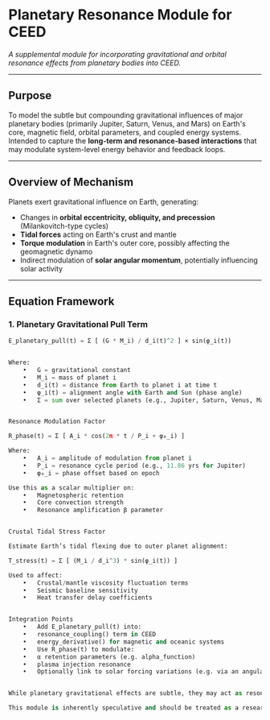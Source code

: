 # Planetary Resonance Module for CEED
*A supplemental module for incorporating gravitational and orbital resonance effects from planetary bodies into CEED.*

---

## Purpose

To model the subtle but compounding gravitational influences of major planetary bodies (primarily Jupiter, Saturn, Venus, and Mars) on Earth's core, magnetic field, orbital parameters, and coupled energy systems. Intended to capture the **long-term and resonance-based interactions** that may modulate system-level energy behavior and feedback loops.

---

## Overview of Mechanism

Planets exert gravitational influence on Earth, generating:
- Changes in **orbital eccentricity, obliquity, and precession** (Milankovitch-type cycles)
- **Tidal forces** acting on Earth's crust and mantle
- **Torque modulation** in Earth's outer core, possibly affecting the geomagnetic dynamo
- Indirect modulation of **solar angular momentum**, potentially influencing solar activity

---

## Equation Framework

### **1. Planetary Gravitational Pull Term**

```python
E_planetary_pull(t) = Σ [ (G * M_i) / d_i(t)^2 ] × sin(φ_i(t))


Where:
	•	G = gravitational constant
	•	M_i = mass of planet i
	•	d_i(t) = distance from Earth to planet i at time t
	•	φ_i(t) = alignment angle with Earth and Sun (phase angle)
	•	Σ = sum over selected planets (e.g., Jupiter, Saturn, Venus, Mars)


Resonance Modulation Factor

R_phase(t) = Σ [ A_i * cos(2π * t / P_i + φ₀_i) ]

Where:
	•	A_i = amplitude of modulation from planet i
	•	P_i = resonance cycle period (e.g., 11.86 yrs for Jupiter)
	•	φ₀_i = phase offset based on epoch

Use this as a scalar multiplier on:
	•	Magnetospheric retention
	•	Core convection strength
	•	Resonance amplification β parameter


Crustal Tidal Stress Factor

Estimate Earth’s tidal flexing due to outer planet alignment:

T_stress(t) = Σ [ (M_i / d_i^3) * sin(φ_i(t)) ]

Used to affect:
	•	Crustal/mantle viscosity fluctuation terms
	•	Seismic baseline sensitivity
	•	Heat transfer delay coefficients


Integration Points
	•	Add E_planetary_pull(t) into:
	•	resonance_coupling() term in CEED
	•	energy_derivative() for magnetic and oceanic systems
	•	Use R_phase(t) to modulate:
	•	α retention parameters (e.g. alpha_function)
	•	plasma injection resonance
	•	Optionally link to solar forcing variations (e.g. via an angular momentum proxy for solar spin)


While planetary gravitational effects are subtle, they may act as resonant modulators of existing energy build-up. When Earth’s systems are near tipping points, these cyclical nudges can synchronize feedback loops and push CEED into phase transitions.

This module is inherently speculative and should be treated as a research sandbox. But when everything is already unstable… even a planetary whisper can turn into a scream.
